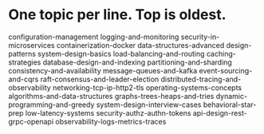 # One topic per line. Top is oldest.
configuration-management
logging-and-monitoring
security-in-microservices
containerization-docker
data-structures-advanced
design-patterns
system-design-basics
load-balancing-and-routing
caching-strategies
database-design-and-indexing
partitioning-and-sharding
consistency-and-availability
message-queues-and-kafka
event-sourcing-and-cqrs
raft-consensus-and-leader-election
distributed-tracing-and-observability
networking-tcp-ip-http2-tls
operating-systems-concepts
algorithms-and-data-structures
graphs-trees-heaps-and-tries
dynamic-programming-and-greedy
system-design-interview-cases
behavioral-star-prep
low-latency-systems
security-authz-authn-tokens
api-design-rest-grpc-openapi
observability-logs-metrics-traces